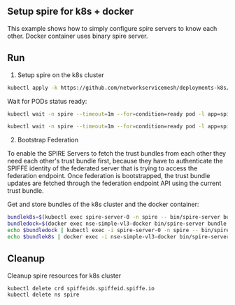 ## Setup spire for k8s + docker

This example shows how to simply configure spire servers to know each other.
Docker container uses binary spire server.

## Run

1. Setup spire on the k8s cluster

```bash
kubectl apply -k https://github.com/networkservicemesh/deployments-k8s/examples/k8s_monolith/configuration/spire?ref=d40ce79a8d8d00441d421c1fcf2dc85625da1f81
```

Wait for PODs status ready:
```bash
kubectl wait -n spire --timeout=1m --for=condition=ready pod -l app=spire-agent
```
```bash
kubectl wait -n spire --timeout=1m --for=condition=ready pod -l app=spire-server
```


2. Bootstrap Federation

To enable the SPIRE Servers to fetch the trust bundles from each other they need each other's trust bundle first, because they have to authenticate the SPIFFE identity of the federated server that is trying to access the federation endpoint. Once federation is bootstrapped, the trust bundle updates are fetched through the federation endpoint API using the current trust bundle.

Get and store bundles of the k8s cluster and the docker container:
```bash
bundlek8s=$(kubectl exec spire-server-0 -n spire -- bin/spire-server bundle show -format spiffe)
bundledock=$(docker exec nse-simple-vl3-docker bin/spire-server bundle show -format spiffe)
echo $bundledock | kubectl exec -i spire-server-0 -n spire -- bin/spire-server bundle set -format spiffe -id "spiffe://docker.nsm/cmd-nse-simple-vl3-docker"
echo $bundlek8s | docker exec -i nse-simple-vl3-docker bin/spire-server bundle set -format spiffe -id "spiffe://k8s.nsm"
```

## Cleanup

Cleanup spire resources for k8s cluster

```bash
kubectl delete crd spiffeids.spiffeid.spiffe.io
kubectl delete ns spire
```
